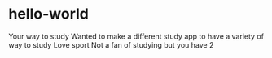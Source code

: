 # hello-world
Your way to study 
Wanted to make a different study app to have a variety of way to study 
Love sport
Not a fan of studying but you have 2
